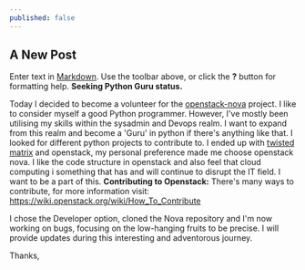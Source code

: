 ```yaml
---
published: false
---
```

## A New Post

Enter text in [Markdown](http://daringfireball.net/projects/markdown/). Use the toolbar above, or click the **?** button for formatting help.
**Seeking Python Guru status.**
 
  Today I decided to become a volunteer for the [openstack-nova](http://www.openstack.org/) project. I like to consider myself a good Python programmer. However, I've mostly
been utilising my skills within the sysadmin and Devops realm. I want to expand from this realm and become a 'Guru' in python if there's anything like that.
I looked for different python projects to contribute to. I ended up with [twisted matrix](https://twistedmatrix.com/trac/) and openstack, my personal preference made me choose openstack nova. I like the code structure in openstack and also feel that cloud computing i something that has and will continue to disrupt the IT field. I want to be a part of this.
 **Contributing to Openstack:**
   There's many ways to contribute, for more information visit: https://wiki.openstack.org/wiki/How_To_Contribute

  I chose the Developer option, cloned the Nova repository and I'm now working on bugs, focusing on the low-hanging fruits to be precise. I will provide updates during this interesting and adventorous journey.

Thanks,